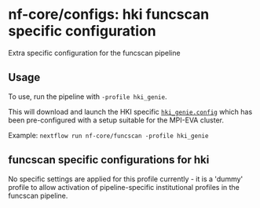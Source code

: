 # nf-core/configs: hki funcscan specific configuration

Extra specific configuration for the funcscan pipeline

## Usage

To use, run the pipeline with `-profile hki_genie`.

This will download and launch the HKI specific [`hki_genie.config`](../../../conf/pipeline/funcscan/hki_genie.config) which has been pre-configured with a setup suitable for the MPI-EVA cluster.

Example: `nextflow run nf-core/funcscan -profile hki_genie`

## funcscan specific configurations for hki

No specific settings are applied for this profile currently - it is a 'dummy' profile to allow activation of pipeline-specific institutional profiles in the funcscan pipeline.
